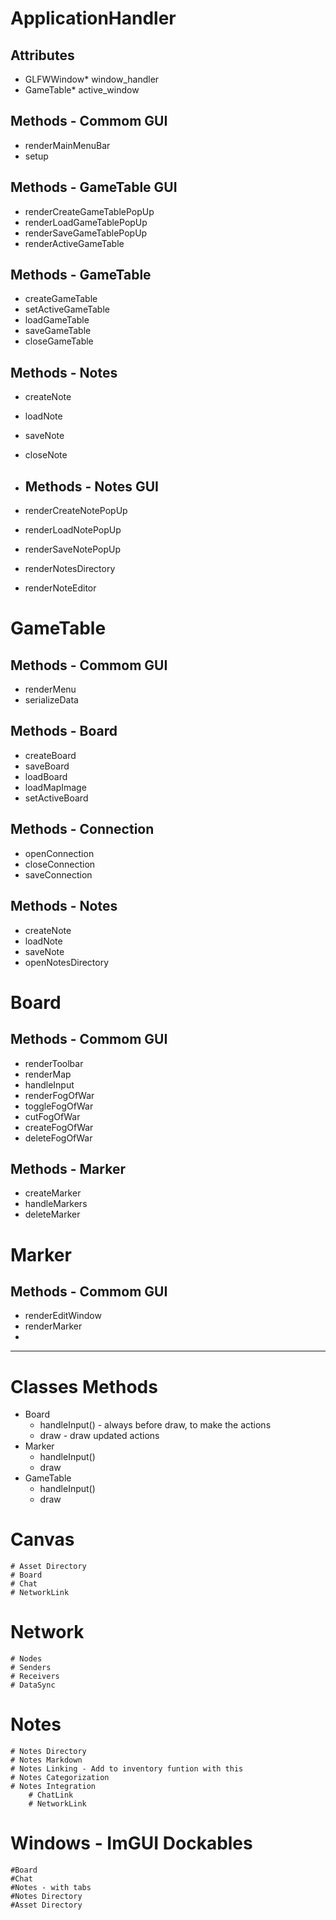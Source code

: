 # ApplicationHandler
## Attributes
- GLFWWindow* window_handler
- GameTable* active_window

## Methods - Commom GUI
- renderMainMenuBar
- setup

## Methods - GameTable GUI
- renderCreateGameTablePopUp
- renderLoadGameTablePopUp
- renderSaveGameTablePopUp
- renderActiveGameTable

## Methods - GameTable
- createGameTable
- setActiveGameTable
- loadGameTable
- saveGameTable
- closeGameTable

## Methods - Notes
- createNote
- loadNote
- saveNote
- closeNote

- ## Methods - Notes GUI
- renderCreateNotePopUp
- renderLoadNotePopUp
- renderSaveNotePopUp
- renderNotesDirectory
- renderNoteEditor

# GameTable
## Methods - Commom GUI
- renderMenu
- serializeData

## Methods - Board
- createBoard
- saveBoard
- loadBoard
- loadMapImage
- setActiveBoard

## Methods - Connection
- openConnection
- closeConnection
- saveConnection

## Methods - Notes
- createNote
- loadNote
- saveNote
- openNotesDirectory

# Board
## Methods - Commom GUI
- renderToolbar
- renderMap
- handleInput
- renderFogOfWar
- toggleFogOfWar
- cutFogOfWar
- createFogOfWar
- deleteFogOfWar

## Methods - Marker
- createMarker
- handleMarkers
- deleteMarker


# Marker
## Methods - Commom GUI
- renderEditWindow
- renderMarker
- 

----------------------------------------------------------------------------------------------------------------------------------------------------
# Classes Methods
- Board
	- handleInput()	- always before draw, to make the actions
	- draw - draw updated actions
- Marker
	- handleInput()	
	- draw
- GameTable
	- handleInput()	
	- draw

# Canvas
	# Asset Directory
	# Board
	# Chat
	# NetworkLink

# Network
	# Nodes
	# Senders
	# Receivers
	# DataSync

# Notes
	# Notes Directory
	# Notes Markdown
	# Notes Linking - Add to inventory funtion with this
	# Notes Categorization
	# Notes Integration
		# ChatLink
		# NetworkLink

# Windows - ImGUI Dockables
	#Board
	#Chat
	#Notes - with tabs
	#Notes Directory
	#Asset Directory
	


